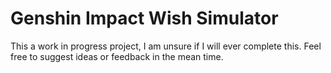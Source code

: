 # Genshin Impact Wish Simulator

This a work in progress project, I am unsure if I will ever complete this. Feel free to suggest ideas or feedback in the mean time.
